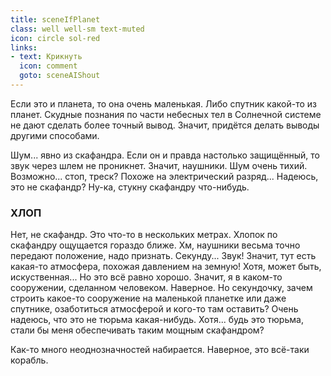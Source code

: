 ```yaml
---
title: sceneIfPlanet
class: well well-sm text-muted
icon: circle sol-red
links:
- text: Крикнуть
  icon: comment
  goto: sceneAIShout
---
```


Если это и планета, то она очень маленькая. Либо спутник какой-то из планет. Скудные познания по части небесных тел в Солнечной системе не дают сделать более точный вывод. Значит, придётся делать выводы другими способами.

Шум... явно из скафандра. Если он и правда настолько защищённый, то звук через шлем не проникнет. Значит, наушники. Шум очень тихий. Возможно... стоп, треск? Похоже на электрический разряд... Надеюсь, это не скафандр? Ну-ка, стукну скафандру что-нибудь.

### ХЛОП

Нет, не скафандр. Это что-то в нескольких метрах. Хлопок по скафандру ощущается гораздо ближе. Хм, наушники весьма точно передают положение, надо признать. Секунду... Звук! Значит, тут есть какая-то атмосфера, похожая давлением на земную! Хотя, может быть, искуственная... Но это всё равно хорошо. Значит, я в каком-то сооружении, сделанном человеком. Наверное. Но секундочку, зачем строить какое-то сооружение на маленькой планетке или даже спутнике, озаботиться атмосферой и кого-то там оставить? Очень надеюсь, что это не тюрьма какая-нибудь. Хотя... будь это тюрьма, стали бы меня обеспечивать таким мощным скафандром?

Как-то много неоднозначностей набирается. Наверное, это всё-таки корабль.

